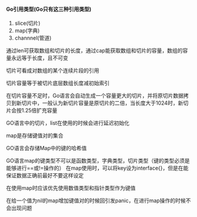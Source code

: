 #### Go引用类型(Go只有这三种引用类型)
1. slice(切片)
2. map(字典)
3. channnel(管道)

通过len可获取数组和切片的长度，通过cap能获取数组和切片的容量，数组的容量永远等于长度，且不可变

切片可看成对数组的某个连续片段的引用

切片容量等于被切片底层数组长度减初始索引

在切片容量不足时，Go语言会自动生成一个容量更大的切片，并将原切片数据拷贝到新切片中，一般认为新切片容量是原切片的二倍，当长度大于1024时，新切片会按1.25倍扩充容量

GO语言中的切片，list在使用的时候会进行延迟初始化

map是存储键值对的集合

GO语言会存储Map中的键的哈希值

GO语言map的键类型不可以是函数类型，字典类型，切片类型（键的类型必须是能够进行==或!=操作的）
在map使用时，可以将key设为interface{}，但是在能保证数据正确前最好不要这样设定

在使用map时应该优先使用数值类型和指针类型作为键值

在给一个值为nil的map增加键值对的时候回引发panic，在进行map操作的时候不会出现问题